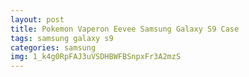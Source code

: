 ```yaml
---
layout: post
title: Pokemon Vaperon Eevee Samsung Galaxy S9 Case
tags: samsung galaxy s9
categories: samsung
img: 1_k4g0RpFAJ3uVSDHBWFBSnpxFr3A2mzS
---
```

